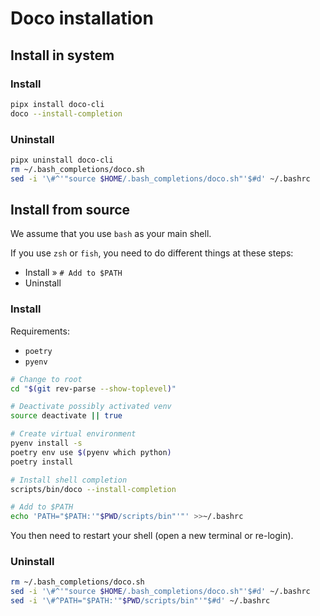 # Doco installation

## Install in system

### Install

```bash
pipx install doco-cli
doco --install-completion
```

### Uninstall

```bash
pipx uninstall doco-cli
rm ~/.bash_completions/doco.sh
sed -i '\#^'"source $HOME/.bash_completions/doco.sh"'$#d' ~/.bashrc
```

## Install from source

We assume that you use `bash` as your main shell.

If you use `zsh` or `fish`, you need to do different things at these steps:
- Install » `# Add to $PATH`
- Uninstall

### Install

Requirements:
- `poetry`
- `pyenv`

```bash
# Change to root
cd "$(git rev-parse --show-toplevel)"

# Deactivate possibly activated venv
source deactivate || true

# Create virtual environment
pyenv install -s
poetry env use $(pyenv which python)
poetry install

# Install shell completion
scripts/bin/doco --install-completion

# Add to $PATH
echo 'PATH="$PATH:'"$PWD/scripts/bin"'"' >>~/.bashrc
```

You then need to restart your shell (open a new terminal or re-login).

### Uninstall

```bash
rm ~/.bash_completions/doco.sh
sed -i '\#^'"source $HOME/.bash_completions/doco.sh"'$#d' ~/.bashrc
sed -i '\#^PATH="$PATH:'"$PWD/scripts/bin"'"$#d' ~/.bashrc
```

